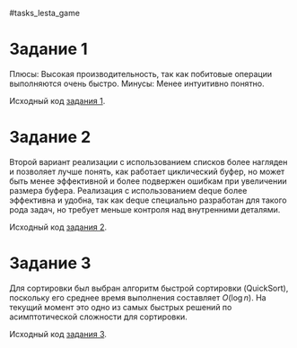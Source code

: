 #tasks_lesta_game

# Задание 1
Плюсы:
Высокая производительность, так как побитовые операции выполняются очень быстро.
Минусы:
Менее интуитивно понятно.

Исходный код [задания 1](https://github.com/vlefr5v1l/tasks_lesta_game/blob/main/task1.py).

# Задание 2
Второй вариант реализации с использованием списков более нагляден и позволяет лучше понять, как работает циклический буфер, но может быть менее эффективной и более подвержен ошибкам при увеличении размера буфера. Реализация с использованием deque более эффективна и удобна, так как deque специально разработан для такого рода задач, но требует меньше контроля над внутренними деталями.

Исходный код [задания 2](https://github.com/vlefr5v1l/tasks_lesta_game/blob/main/task2.py).

# Задание 3 

Для сортировки был выбран алгоритм быстрой сортировки (QuickSort), поскольку его среднее время выполнения составляет $O(\log n)$. На текущий момент это одно из самых быстрых решений по асимптотической сложности для сортировки.

Исходный код [задания 3](https://github.com/vlefr5v1l/tasks_lesta_game/blob/main/task3.py).
